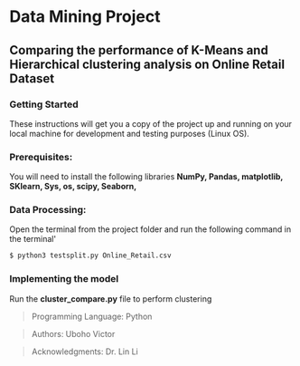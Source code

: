 # Data Mining Project

## Comparing the performance of K-Means and Hierarchical clustering analysis on Online Retail Dataset

### Getting Started
These instructions will get you a copy of the project up and running on your local machine for development and testing purposes (Linux OS).

### Prerequisites: 
You will need to install the following libraries **NumPy, Pandas, matplotlib, SKlearn, Sys, os, scipy, Seaborn,**

### Data Processing: 
Open the terminal from the project folder and run the following command in the terminal'
```bash
$ python3 testsplit.py Online_Retail.csv
```
### Implementing the model
Run the **cluster_compare.py** file to perform clustering 

> Programming Language: Python 

> Authors: Uboho Victor

> Acknowledgments: Dr. Lin Li

